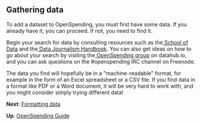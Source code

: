 ## Gathering data

To add a dataset to OpenSpending, you must first have some data. If you already have it, you can proceed. If not, you need to find it.

Begin your search for data by consulting resources such as the[ School of Data](http://schoolofdata.org/handbook/courses/finding-data/) and the[ Data Journalism Handbook](http://datajournalismhandbook.org/1.0/en/getting_data.html). You can also get ideas on how to go about your search by visiting the[ OpenSpending group](http://datahub.io/group/openspending) on datahub.io, and you can ask questions on the #openspending IRC channel on Freenode.

The data you find will hopefully be in a "machine-readable" format, for example in the form of an Excel spreadsheet or a CSV file. If you find data in a format like PDF or a Word document, it will be very hard to work with, and you might consider simply trying different data!

**Next**: [Formatting data](../formatting-data)

**Up**: [OpenSpending Guide](../)
